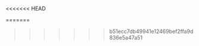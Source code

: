 <<<<<<< HEAD
<!-- ******
=======
# PythonDevelopment


Pattern.py

******
>>>>>>> b51ecc7db49941e12469bef2ffa9d836e5a47a51
******
******
******
******
******
Enter a Number5
    5
   545
  54345
 5432345
543212345
 5432345
  54345
   545
    5

    A
   B B
  C   C
 D     D
E       E
    *
    *
    *
    *
    *
    *
   * *
   * *
   * *
   * *
   * *
   * *
  * * *
  * * *
  * * *
  * * *
  * * *
  * * *
 * * * *
 * * * *
 * * * *
 * * * *
 * * * *
 * * * *
* * * * *
* * * * *
* * * * *
* * * * *
* * * * *
* * * * *
    *
   * *
  * * *
 * * * *
* * * * *
    *
   * *
  * * *
 * * * *
* * * * *
    *
   * *
  * * *
 * * * *
* * * * *
    *
    *
    *
    *
    *
<<<<<<< HEAD
# PythonDevelopment -->
=======
>>>>>>> b51ecc7db49941e12469bef2ffa9d836e5a47a51
